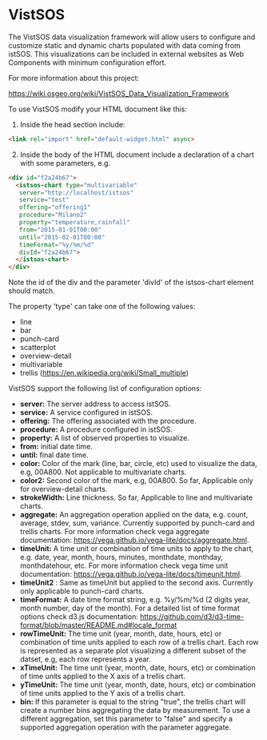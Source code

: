 # VistSOS

The VistSOS data visualization framework will allow users to configure and customize static and dynamic charts populated with data coming from istSOS. This visualizations can be included in external websites as Web Components with minimum configuration effort.

For more information about this project:

https://wiki.osgeo.org/wiki/VistSOS_Data_Visualization_Framework

To use VistSOS modify your HTML document like this:

1. Inside the head section include:
  ```html
  <link rel="import" href="default-widget.html" async>
  ```

2. Inside the body of the HTML document include a declaration of a chart with some parameters, e.g.
  ```html
  <div id="f2a24b67">
    <istsos-chart type="multivariable"
     server="http://localhost/istsos"
     service="test"
     offering="offering1"
     procedure="Milano2"
     property="temperature,rainfall"
     from="2015-01-01T00:00"
     until="2015-02-01T00:00"
     timeFormat="%y/%m/%d"
     divId="f2a24b67">
    </istsos-chart>
  </div>
  ```
Note the id of the div and the parameter 'divId' of the istsos-chart element should match.

The property 'type' can take one of the following values: 

  * line
  * bar
  * punch-card
  * scatterplot
  * overview-detail
  * multivariable
  * trellis (https://en.wikipedia.org/wiki/Small_multiple) 

VistSOS support the following list of configuration options:

  * <b>server:</b> The server address to access istSOS.
  * <b>service:</b> A service configured in istSOS.
  * <b>offering:</b>  The offering associated with the procedure.
  * <b>procedure:</b>  A procedure configured in istSOS.
  * <b>property:</b>  A list of observed properties to visualize.
  * <b>from:</b>  initial date time.
  * <b>until:</b>  final date time.
  * <b>color:</b>  Color of the mark (line, bar, circle, etc) used to visualize the data, e.g, 00A800. Not applicable to multivariate charts.
  * <b>color2:</b>  Second color of the mark, e.g, 00A800. So far, Applicable only for overview-detail charts.
  * <b>strokeWidth:</b>  Line thickness. So far, Applicable to line and multivariate charts.
  * <b>aggregate:</b>  An aggregation operation applied on the data, e.g. count, average, stdev, sum, variance. Currently supported by punch-card and trellis charts. For more information check vega aggregate documentation: https://vega.github.io/vega-lite/docs/aggregate.html.
  * <b>timeUnit:</b>  A time unit or combination of time units to apply to the chart, e.g. date, year, month, hours, minutes, monthdate, monthday, monthdatehour, etc. For more information check vega time unit documentation: https://vega.github.io/vega-lite/docs/timeunit.html.
  * <b>timeUnit2</b> : Same as timeUnit but applied to the second axis. Currently only applicable to punch-card charts.
  * <b>timeFormat:</b>  A date time format string, e.g. %y/%m/%d (2 digits year, month number, day of the month). For a detailed list of time format options check d3.js documentation: https://github.com/d3/d3-time-format/blob/master/README.md#locale_format
  * <b>rowTimeUnit:</b> The time unit (year, month, date, hours, etc) or combination of time units applied to each row of a trellis chart. Each row is represented as a separate plot visualizing a different subset of the datset, e.g, each row represents a year.
  * <b>xTimeUnit:</b> The time unit (year, month, date, hours, etc) or combination of time units applied to the X axis of a trellis chart.
  * <b>yTimeUnit:</b> The time unit (year, month, date, hours, etc) or combination of time units applied to the Y axis of a trellis chart.
  * <b>bin:</b> If this parameter is equal to the string "true", the trellis chart will create a number bins aggregating the data by measurement. To use a different aggregation, set this parameter to "false" and specify a supported aggregation operation with the parameter aggregate.
